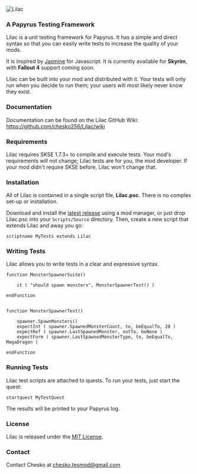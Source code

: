 ![Lilac](http://i.imgur.com/m3MIMw5.png "Lilac")
### A Papyrus Testing Framework

Lilac is a unit testing framework for Papyrus. It has a simple and direct syntax so that you can easily write tests to increase the quality of your mods.

It is inspired by [Jasmine](http://jasmine.github.io) for Javascript. It is currently available for **Skyrim**, with **Fallout 4** support coming soon.

Lilac can be built into your mod and distributed with it. Your tests will only run when you decide to run them; your users will most likely never know they exist.

### Documentation

Documentation can be found on the Lilac GitHub Wiki: https://github.com/chesko256/Lilac/wiki

### Requirements

Lilac requires SKSE 1.7.3+ to compile and execute tests. Your mod's requirements will not change; Lilac tests are for you, the mod developer. If your mod didn't require SKSE before, Lilac won't change that.

### Installation
All of Lilac is contained in a single script file, **Lilac.psc**. There is no complex set-up or installation.

Download and install the [latest release](https://github.com/chesko256/Lilac/releases) using a mod manager, or just drop Lilac.psc into your `Scripts/Source` directory. Then, create a new script that extends Lilac and away you go:

    scriptname MyTests extends Lilac

### Writing Tests
Lilac allows you to write tests in a clear and expressive syntax.

    function MonsterSpawnerSuite()

        it ( "should spawn monsters", MonsterSpawnerTest() )

    endFunction


    function MonsterSpawnerTest()

        spawner.SpawnMonsters()
        expectInt ( spawner.SpawnedMonsterCount, to, beEqualTo, 20 )
        expectRef ( spawner.LastSpawnedMonster, notTo, beNone )
        expectForm ( spawner.LastSpawnedMonsterType, to, beEqualTo, MegaDragon )

    endFunction

### Running Tests
Lilac test scripts are attached to quests. To run your tests, just start the quest:
    
    startquest MyTestQuest

The results will be printed to your Papyrus log.

### License
Lilac is released under the [MIT License](https://github.com/chesko256/Lilac/blob/master/MIT.LICENSE).

### Contact
Contact Chesko at chesko.tesmod@gmail.com
